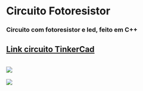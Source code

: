# Circuito Fotoresistor

<h3>Circuito com fotoresistor e led, feito em C++</h3>
<div>
  <h2><a target="_blank" href="https://www.tinkercad.com/things/e7rEkszpft7-daring-snaget">Link circuito TinkerCad</a></h2>
  <br>
  <img src="https://github.com/MrSampaio/CircuitoFotoresistor/assets/118141328/e2473332-7cb7-44b8-b492-672974a0f6bd">
  <br>
  <br>
  <img src="https://github.com/MrSampaio/CircuitoFotoresistor/assets/118141328/44df795c-7047-4416-812b-6f83d64cef06">
</div>




